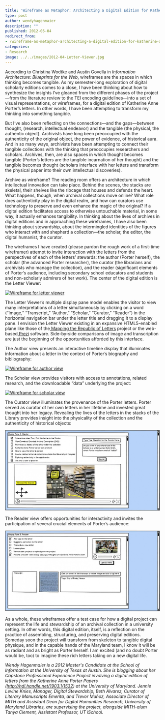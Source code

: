 ```yaml
---
title: 'Wireframe as Metaphor: Architecting a Digital Edition for Katherine Anne Porter’s Letters'
type: post
author: wendyhagenmaier
description: ""
published: 2012-05-04
redirect_from: 
- /wireframe-as-metaphor-architecting-a-digital-edition-for-katherine-anne-porters-letters/
categories:
- Research
image: ../../images/2012-04-Letter-Viewer.jpg
---
```

According to Christina Wodtke and Austin Govella in _Information Architecture: Blueprints for the Web_, wireframes are the spaces in which thinking becomes tangible. As my semester-long exploration of digital scholarly editions comes to a close, I have been thinking about how to synthesize the insights I’ve gleaned from the different phases of the project—from the literature review to the TEI encoding guidelines—into a set of visual representations, or wireframes, for a digital edition of Katherine Anne Porter’s letters. In other words, I have been attempting to transform my thinking into something tangible.

But I’ve also been reflecting on the connections—and the gaps—between thought, (research, intellectual endeavor) and the tangible (the physical, the authentic object). Archivists have long been preoccupied with the authenticity of the original object, the power of evidence, of historical aura. And in so many ways, archivists have been attempting to connect their tangible collections with the thinking that preoccupies researchers and scholars. Archives, then, are also spaces in which thought becomes tangible (Porter’s letters are the tangible incarnation of her thought) and the tangible becomes thought (scholars interface with her letters and transform the physical paper into their own intellectual discoveries).

Archive as wireframe? The reading room offers an architecture in which intellectual innovation can take place. Behind the scenes, the stacks are skeletal, their shelves like the ribcage that houses and defends the heart. What happens, though, when archival collections move online? What role does authenticity play in the digital realm, and how can curators use technology to preserve and even enhance the magic of the original? If a digital edition facilitates access to otherwise untouchable material, in some way, it actually enhances tangibility. In thinking about the lives of archives in digital editions and in approaching these wireframes, I have also been thinking about stewardship, about the intermingled identities of the figures who interact with and shepherd a collection—the scholar, the editor, the digital humanist, the curator.

The wireframes I have created (please pardon the rough work of a first-time wireframer) attempt to invite interaction with the letters from the perspectives of each of the letters’ stewards: the author (Porter herself), the scholar (the advanced Porter researcher), the curator (the librarians and archivists who manage the collection), and the reader (significant elements of Porter’s audience, including secondary school educators and students and non-scholarly admirers of her work). The center of the digital edition is the Letter Viewer:

[![Wireframe for letter viewer](http://mith.umd.edu/wp-content/uploads/2012/04/Letter-Viewer.jpg "Letter Viewer")](../../images/2012-04-Letter-Viewer.jpg)

The Letter Viewer’s multiple display pane model enables the visitor to view many interpretations of a letter simultaneously by clicking on a word (“Image,” “Transcript,” “Author,” “Scholar,” “Curator,” “Reader”) in the horizontal navigation bar under the letter title and dragging it to a display pane. I envision the Letter Viewer existing in an expansive HTML5-enabled plane like those of the[ Mapping the Republic of Letters](https://republicofletters.stanford.edu/) project or the web-based[ Prezi](http://prezi.com/your/) software. Side-by-side comparisons of image and transcription are just the beginning of the opportunities afforded by this interface.

The Author view presents an interactive timeline display that illuminates information about a letter in the context of Porter’s biography and bibliography:

[![Wireframe for author view](http://mith.umd.edu/wp-content/uploads/2012/04/Author.jpg "Author")](../../images/2012-04-Author.jpg)

The Scholar view provides visitors with access to annotations, related research, and the downloadable “data” underlying the project:

[![Wireframe for scholar view](http://mith.umd.edu/wp-content/uploads/2012/04/Scholar.jpg "Scholar")](../../images/2012-04-Scholar.jpg)

The Curator view illuminates the provenance of the Porter letters. Porter served as curator of her own letters in her lifetime and invested great thought into her legacy. Revealing the lives of the letters in the stacks of the Library provides insight into the physicality of the collection and the authenticity of historical objects:

[![Wireframe for curator view](../../images/2012-04-Curator-980x510.jpg "Curator")](http://mith.umd.edu/wp-content/uploads/2012/04/Curator.jpg)

The Reader view offers opportunities for interactivity and invites the participation of several crucial elements of Porter’s audience:

[![Wireframe for reader view](../../images/2012-04-Reader-980x510.jpg "Reader")](http://mith.umd.edu/wp-content/uploads/2012/04/Reader.jpg)

As a whole, these wireframes offer a test case for how a digital project can represent the life and stewardship of an archival collection in a university setting. In other words, this digital edition, itself, is a reflection on the practice of assembling, structuring, and preserving digital editions. Someday soon the project will transform from skeleton to tangible digital physique, and in the capable hands of the Maryland team, I know it will be as radiant and as bright as Porter herself. I am excited (and no doubt Porter would be, too) to imagine these rich letters taking on a new digital life.

_Wendy Hagenmaier is a 2012 Master's Candidate at the School of Information at the University of Texas at Austin. She is blogging about her Capstone Professional Experience Project involving a digital edition of letters from the Katherine Anne Porter Papers (<http://hdl.handle.net/1903.1/1532>) at the University of Maryland. Jennie Levine Knies, Manager, Digital Stewardship, Beth Alvarez, Curator of Literary Manuscripts Emerita, and Trevor Muñoz, Associate Director of MITH and Assistant Dean for Digital Humanities Research, University of Maryland Libraries, are supervising the project, alongside MITH-alum Tanya Clement, Assistant Professor, UT iSchool._

